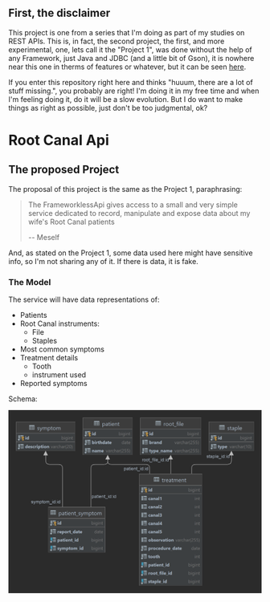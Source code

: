 ## First, the disclaimer

This project is one from a series that I'm doing as part of my studies on REST APIs. This is, in fact, the second
project, the first, and more experimental, one, lets call it the "Project 1", was done without the help of any Framework, just Java and JDBC (and a little bit 
of Gson), it is nowhere near this one in therms of features or whatever, but it can be seen [here](https://github.com/dimitriusborges/FrameworklessApi).

If you enter this repository right here and thinks "huuum, there are a lot of stuff missing.", you probably are right! I'm doing
it in my free time and when I'm feeling doing it, do it will be a slow evolution. But I do want to make things as right as possible, just don't be too judgmental, ok?

# Root Canal Api

## The proposed Project

The proposal of this project is the same as the Project 1, paraphrasing:

> The FrameworklessApi gives access to a small and very simple service dedicated to record, manipulate and expose data about my wife's Root Canal patients
> 
>  -- Meself

And, as stated on the Project 1, some data used here might have sensitive info, so I'm not sharing any of it. If there is data, it is fake.

### The Model

The service will have data representations of:

* Patients
* Root Canal instruments:
    * File
    * Staples
* Most common symptoms
* Treatment details
    * Tooth
    * instrument used
* Reported symptoms


Schema:

![database_schema](rootcanal_spring.png)